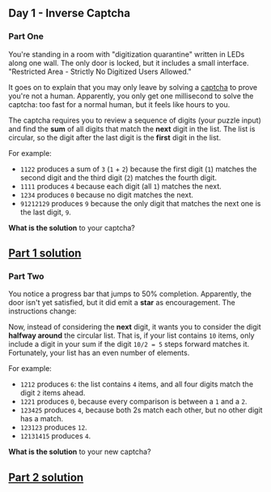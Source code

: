 ## Day 1 - Inverse Captcha

### Part One

You're standing in a room with "digitization quarantine" written in LEDs along one wall. The only
door is locked, but it includes a small interface. "Restricted Area - Strictly No Digitized Users
Allowed."

It goes on to explain that you may only leave by solving a [captcha][3] to prove you're not a human.
Apparently, you only get one millisecond to solve the captcha: too fast for a normal human, but it
feels like hours to you.

The captcha requires you to review a sequence of digits (your puzzle input) and find the **sum**
of all digits that match the **next** digit in the list. The list is circular, so the digit after
the last digit is the **first** digit in the list.

For example:

 * `1122` produces a sum of `3` (`1` + `2`) because the first digit (`1`) matches the second digit
    and the third digit (`2`) matches the fourth digit.
 * `1111` produces `4` because each digit (all `1`) matches the next.
 * `1234` produces `0` because no digit matches the next.
 * `91212129` produces `9` because the only digit that matches the next one is the last digit, `9`.

**What is the solution** to your captcha?

[Part 1 solution][1]
--------------------

### Part Two

You notice a progress bar that jumps to 50% completion. Apparently, the door isn't yet satisfied,
but it did emit a **star** as encouragement. The instructions change:

Now, instead of considering the **next** digit, it wants you to consider the digit
**halfway around** the circular list. That is, if your list contains `10` items, only include
a digit in your sum if the digit `10/2 = 5` steps forward matches it. Fortunately, your list has
an even number of elements.

For example:

 * `1212` produces `6`: the list contains `4` items, and all four digits match the digit `2`
    items ahead.
 * `1221` produces `0`, because every comparison is between a `1` and a `2`.
 * `123425` produces `4`, because both 2s match each other, but no other digit has a match.
 * `123123` produces `12`.
 * `12131415` produces `4`.

**What is the solution** to your new captcha?

[Part 2 solution][2]
--------------------


[1]: part_1.py
[2]: part_2.py
[3]: https://en.wikipedia.org/wiki/CAPTCHA
